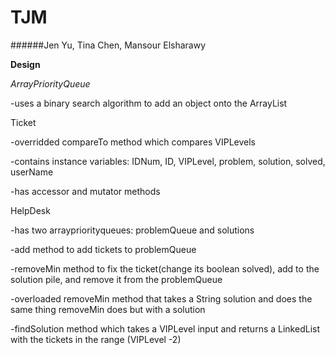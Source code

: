 # TJM

######Jen Yu, Tina Chen, Mansour Elsharawy

**Design**

*ArrayPriorityQueue*

 -uses a binary search algorithm to add an object onto the ArrayList

Ticket

-overridded compareTo method which compares VIPLevels

-contains instance variables: IDNum, ID, VIPLevel, problem, solution, solved, userName

-has accessor and mutator methods

HelpDesk

-has two arraypriorityqueues: problemQueue and solutions

-add method to add tickets to problemQueue

-removeMin method to fix the ticket(change its boolean solved), add to the solution pile, and remove it from the problemQueue

-overloaded removeMin method that takes a String solution and does the same thing removeMin does but with a solution

-findSolution method which takes a VIPLevel input and returns a LinkedList with the tickets in the range (VIPLevel -2)